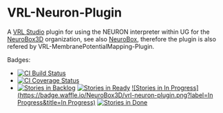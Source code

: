 VRL-Neuron-Plugin
===================
A [VRL Studio](https://github.com/VRL-Studio/VRL-Studio) plugin for using the NEURON interpreter within UG for the [NeuroBox3D](https://github.com/NeuroBox3D) organization,
see also [NeuroBox](http://www.neurobox.eu), therefore the plugin is also refered by VRL-MembranePotentialMapping-Plugin.

Badges:
* [![CI Build Status](https://travis-ci.org/stephanmg/VRL-Neuron-Plugin.svg?branch=master)](https://travis-ci.org/stephanmg/VRL-Neuron-Plugin)
* [![CI Coverage Status](https://coveralls.io/repos/stephanmg/VRL-Neuron-Plugin/badge.png)](https://coveralls.io/r/stephanmg/VRL-Neuron-Plugin)
* [![Stories in Backlog](https://badge.waffle.io/NeuroBox3D/vrl-neuron-plugin.png?label=Backlog&title=Backlog)](http://waffle.io/NeuroBox3D/vrl-neuron-plugin)
[![Stories in Ready](https://badge.waffle.io/neurobox3d/vrl-neuron-plugin.svg?label=ready&title=Ready)](http://waffle.io/neurobox3d/vrl-neuron-plugin)
[![Stories in In Progress](https://badge.waffle.io/NeuroBox3D/vrl-neuron-plugin.png?label=In Progress&title=In Progress)](http://waffle.io/NeuroBox3D/vrl-neuron-plugin)
[![Stories in Done](https://badge.waffle.io/NeuroBox3D/vrl-neuron-plugin.png?label=Done&title=Done)](http://waffle.io/NeuroBox3D/vrl-neuron-plugin)
